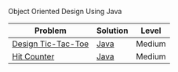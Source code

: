 Object Oriented Design Using Java

| Problem       | Solution      | Level |
| ------------- | ------------- |-------|
|[Design Tic-Tac-Toe](https://leetcode.com/problems/design-tic-tac-toe/)|[Java](/TicTacToe.java)|Medium|
|[Hit Counter](https://leetcode.com/problems/design-hit-counter/)|[Java](/HitCounter.java)|Medium|

